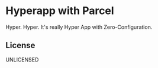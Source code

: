 # Hyperapp with Parcel

Hyper. Hyper. It's really Hyper App with Zero-Configuration.

## License
UNLICENSED
